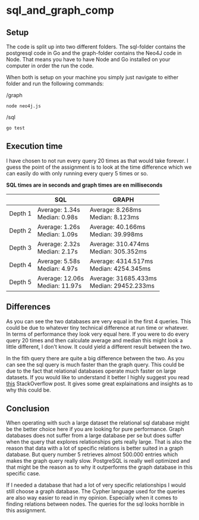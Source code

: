 # sql_and_graph_comp

## Setup

The code is split up into two different folders. The sql-folder contains the postgresql code in Go and the graph-folder contains the Neo4J code in Node.
That means you have to have Node and Go installed on your computer in order the run the code.

When both is setup on your machine you simply just navigate to either folder and run the following commands:

/graph
```
node neo4j.js
```
/sql
```
go test
```

## Execution time
I have chosen to not run every query 20 times as that would take forever. I guess the point of the assignment is to look at the time difference which we can easily do with only running every query 5 times or so.

**SQL times are in seconds and graph times are en milliseconds**

|         	| SQL                	| GRAPH             	|
|---------	|--------------------	|-------------------	|
| Depth 1 	| Average: 1.34s <br> Median: 0.98s 	| Average: 8.268ms <br> Median: 8.123ms 	|
| Depth 2 	| Average: 1.26s<br> Median: 1.09s  	| Average: 40.166ms <br> Median: 39.998ms	|
| Depth 3 	| Average: 2.32s <br> Median: 2.17s  	| Average: 310.474ms <br> Median: 305.352ms	|
| Depth 4 	| Average: 5.58s <br> Median: 4.97s  	| Average: 4314.517ms <br> Median: 4254.345ms	|
| Depth 5 	| Average: 12.06s <br> Median: 11.97s  	| Average: 31685.433ms <br> Median: 29452.233ms	|

## Differences
As you can see the two databases are very equal in the first 4 queries. This could be due to whatever tiny technical difference at run time or whatever. In terms of performance they look very equal here. If you were to do every query 20 times and then calculate average and median this might look a little different, I don't know. It could yield a different result between the two.

In the fith query there are quite a big difference between the two. As you can see the sql query is much faster than the graph query.
This could be due to the fact that relational databases operate much faster on large datasets. If you would like to understand it better I highly suggest you read [this](https://stackoverflow.com/questions/13046442/comparison-of-relational-databases-and-graph-databases) StackOverflow post. It gives some great explainations and insights as to why this could be.

## Conclusion
When operating with such a large dataset the relational sql database might be the better choice here if you are looking for pure performance. 
Graph databases does not suffer from a large database per se but does suffer when the query that explores relationships gets really large. 
That is also the reason that data with a lot of specific relations is better suited in a graph database. But query number 5 retrieves almost 500.000 entries which makes the graph query really slow. PostgreSQL is really well optimized and that might be the reason as to why it outperforms the graph database in this specific case. 

If I needed a database that had a lot of very specific relationships I would still choose a graph database. 
The Cypher language used for the queries are also way easier to read in my opinion. Especially when it comes to finding relations between nodes. The queries for the sql looks horrible in this assignment. 
